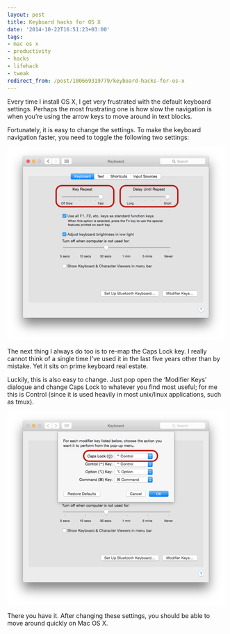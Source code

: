 ```yaml
---
layout: post
title: Keyboard hacks for OS X
date: '2014-10-22T16:51:23+03:00'
tags:
- mac os x
- productivity
- hacks
- lifehack
- tweak
redirect_from: /post/100669319779/keyboard-hacks-for-os-x
---
```

Every time I install OS X, I get very frustrated with the default keyboard settings. Perhaps the most frustrating one is how slow the navigation is when you’re using the arrow keys to move around in text blocks.

Fortunately, it is easy to change the settings. To make the keyboard navigation faster, you need to toggle the following two settings:

![Change keyboard speed on Mac OS X](/tumblr_files/tumblr_inline_ndumzj5FgR1skxjxc.png)

The next thing I always do too is to re-map the Caps Lock key. I really cannot think of a single time I’ve used it in the last five years other than by mistake. Yet it sits on prime keyboard real estate.

Luckily, this is also easy to change. Just pop open the ‘Modifier Keys’ dialogue and change Caps Lock to whatever you find most useful; for me this is Control (since it is used heavily in most unix/linux applications, such as tmux).

![Remap Caps Lock to Ctrl on Mac OS X](/tumblr_files/tumblr_inline_ndun0oiROh1skxjxc.png)

There you have it. After changing these settings, you should be able to move around quickly on Mac OS X.
